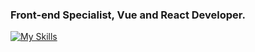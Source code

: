### Front-end Specialist, Vue and React Developer.
[![My Skills](https://skillicons.dev/icons?i=html,css,js,ts,nodejs,vue,nuxtjs,react,nextjs,svelte)](https://skillicons.dev)


<!--
**marcelodolza/marcelodolza** is a ✨ _special_ ✨ repository because its `README.md` (this file) appears on your GitHub profile.

Here are some ideas to get you started:

- 🔭 I’m currently working on ...
- 🌱 I’m currently learning ...
- 👯 I’m looking to collaborate on ...
- 🤔 I’m looking for help with ...
- 💬 Ask me about ...
- 📫 How to reach me: ...
- 😄 Pronouns: ...
- ⚡ Fun fact: ...
-->
